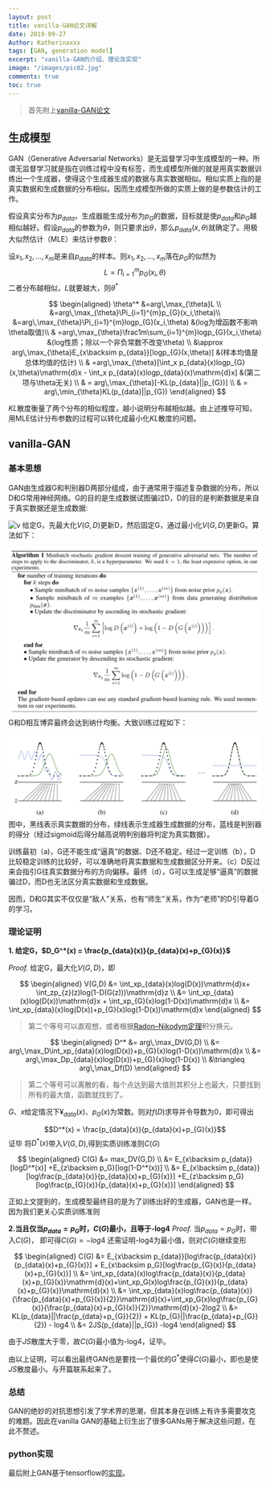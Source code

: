 ```yaml
---
layout: post
title: vanilla-GAN论文详解
date: 2019-09-27
Author: Katherinaxxx
tags: [GAN, generation model]
excerpt: "vanilla-GAN的介绍、理论及实现"
image: "/images/pic02.jpg"
comments: true
toc: true
---
```

<head>
    <script src="https://cdn.mathjax.org/mathjax/latest/MathJax.js?config=TeX-AMS-MML_HTMLorMML" type="text/javascript"></script>
    <script type="text/x-mathjax-config">
        MathJax.Hub.Config({
            tex2jax: {
            skipTags: ['script', 'noscript', 'style', 'textarea', 'pre'],
            inlineMath: [['$','$']]
            }
        });
    </script>
</head>

>首先附上[vanilla-GAN论文](https://arxiv.org/abs/1406.2661 'vanilla-GAN论文')

## 生成模型

GAN（Generative Adversarial Networks）是无监督学习中生成模型的一种。所谓无监督学习就是指在训练过程中没有标签，而生成模型所做的就是用真实数据训练出一个生成器，使得这个生成器生成的数据与真实数据相似。相似实质上指的是真实数据和生成数据的分布相似。因而生成模型所做的实质上做的是参数估计的工作。

假设真实分布为$p_{data}$，生成器能生成分布为$p_{G}$的数据，目标就是使$p_{data}$和$p_{G}$越相似越好。假设$p_{data}$的参数为$\theta$，则只要求出$\theta$，那么$p_{data}(x,\theta)$就确定了。用极大似然估计（MLE）来估计参数$\theta$：

设$x_1,x_2,...,x_m$是来自$p_{data}$的样本。则$x_1,x_2,...,x_m$落在$p_{G}$的似然为
$$L=\Pi_{i=1}^{m}p_{G}(x_i,\theta)$$
二者分布越相似，$L$就要越大，则$\theta^*$

$$
\begin{aligned}
\theta^* &=arg\,\max_{\theta}L  \\
&=arg\,\max_{\theta}\Pi_{i=1}^{m}p_{G}(x_i,\theta)\\
&=arg\,\max_{\theta}\Pi_{i=1}^{m}logp_{G}(x_i,\theta) &(log为增函数不影响\theta取值)\\
& =arg\,\max_{\theta}\frac1m\sum_{i=1}^{m}logp_{G}(x_i,\theta) &(log性质；除以一个非负常数不改变\theta) \\
&\approx arg\,\max_{\theta}E_{x\backsim p_{data}}[logp_{G}(x,\theta)] &(样本均值是总体均值的估计) \\
& =arg\,\max_{\theta}[\int_x p_{data}(x)logp_{G}(x,\theta)\mathrm{d}x - \int_x p_{data}(x)logp_{data}(x)\mathrm{d}x] &(第二项与\theta无关) \\
& = arg\,\max_{\theta}[-KL(p_{data}||p_{G})] \\
& = arg\,\min_{\theta}KL(p_{data}||p_{G})
\end{aligned}
$$

$KL$散度衡量了两个分布的相似程度，越小说明分布越相似越。由上述推导可知，用MLE估计分布参数的过程可以转化成最小化$KL$散度的问题。

## vanilla-GAN
### 基本思想
GAN由生成器G和判别器D两部分组成，由于通常用于描述复杂数据的分布，所以D和G常用神经网络。G的目的是生成数据试图骗过D，D的目的是判断数据是来自于真实数据还是生成数据:

![v](/GAN/v.jpg)
给定G，先最大化$V(G,D)$更新D，然后固定G，通过最小化$V(G,D)$更新G。算法如下：

![algorithm](GAN/algorithm.jpg)
G和D相互博弈最终会达到纳什均衡。大致训练过程如下：

![train](../images/post/GAN/train.jpg)
图中，黑线表示真实数据的分布，绿线表示生成器生成数据的分布，蓝线是判别器的得分（经过sigmoid后得分越高说明判别器将判定为真实数据）。

训练最初（a)，G还不能生成“逼真”的数据、D还不稳定。经过一定训练（b），D比较稳定训练的比较好，可以准确地将真实数据和生成数据区分开来。（c）D反过来会指引G往真实数据分布的方向偏移。最终（d），G可以生成足够“逼真”的数据骗过D，而D也无法区分真实数据和生成数据。

因而，D和G其实不仅仅是“敌人”关系，也有“师生”关系，作为“老师”的D引导着G的学习。

### 理论证明
**1. 给定G，$D_G^*(x) = \frac{p_{data}(x)}{p_{data}(x)+p_{G}(x)}$**

*Proof.* 给定G，最大化$V(G,D)$，即

$$
\begin{aligned}
V(G,D) &= \int_xp_{data}(x)log(D(x))\mathrm{d}x+ \int_zp_{z}(z)log(1-D(G(z)))\mathrm{d}z \\
&= \int_xp_{data}(x)log(D(x))\mathrm{d}x + \int_xp_{G}(x)log(1-D(x))\mathrm{d}x  \\
&= \int_xp_{data}(x)log(D(x))+p_{G}(x)log(1-D(x))\mathrm{d}x  
\end{aligned}
$$

>第二个等号可以直观想，或者根据[Radon–Nikodym定理](https://en.wikipedia.org/wiki/Radon%E2%80%93Nikodym_theorem 'Radon–Nikodym定理')积分换元。

$$
\begin{aligned}
D^* &= arg\,\max_DV(G,D) \\
&= arg\,\max_D\int_xp_{data}(x)log(D(x))+p_{G}(x)log(1-D(x))\mathrm{d}x  \\
&= arg\,\max_Dp_{data}(x)log(D(x))+p_{G}(x)log(1-D(x)) \\
&\triangleq arg\,\max_Df(D)
\end{aligned}
$$
>第二个等号可以离散的看，每个点达到最大值则其积分上也最大，只要找到所有的最大值，函数就找到了。

$G$、$x$给定情况下¥$_{data}(x)$、$p_{G}(x)$为常数。则对$f(D)$求导并令导数为0，即可得出

$$D^*(x) = \frac{p_{data}(x)}{p_{data}(x)+p_{G}(x)}$$
证毕
将$D^*(x)$带入$V(G,D)$,得到实质训练准则$C(G)$

$$
\begin{aligned}
C(G) &= max_DV(G,D) \\
&= E_{x\backsim p_{data}}[logD^*(x)] +E_{z\backsim p_G}[log(1-D^*(x))] \\
&= E_{x\backsim p_{data}}[log\frac{p_{data}(x)}{p_{data}(x)+p_{G}(x)}] +E_{z\backsim p_G}[log\frac{p_{G}(x)}{p_{data}(x)+p_{G}(x)}]
\end{aligned}
$$

正如上文提到的，生成模型最终目的是为了训练出好的生成器，GAN也是一样。因为我们更关心实质训练准则

**2.当且仅当$p_{data}=p_{G}$时，$C(G)$最小，且等于-log4**
*Proof.* 当$p_{data}=p_{G}$时，带入$C(G)$， 即可得$C(G)=-log4$
还需证明-log4为最小值，则对$C(G)$继续变形

$$
\begin{aligned}
C(G) &= E_{x\backsim p_{data}}[log\frac{p_{data}(x)}{p_{data}(x)+p_{G}(x)}] + E_{x\backsim p_G}[log\frac{p_{G}(x)}{p_{data}(x)+p_{G}(x)}]     \\
&= \int_xp_{data}(x)log\frac{p_{data}(x)}{p_{data}(x)+p_{G}(x)}\mathrm{d}(x)+\int_xp_G(x)log\frac{p_{G}(x)}{p_{data}(x)+p_{G}(x)}\mathrm{d}(x) \\
&= \int_xp_{data}(x)log\frac{p_{data}(x)}{\frac{p_{data}(x)+p_{G}(x)}{2}}\mathrm{d}(x)+\int_xp_G(x)log\frac{p_{G}(x)}{\frac{p_{data}(x)+p_{G}(x)}{2}}\mathrm{d}(x)-2log2 \\
&= KL(p_{data}||\frac{p_{data}+p_{G}}{2}) + KL(p_{G}||\frac{p_{data}+p_{G}}{2}) - log4 \\
&= 2JS(p_{data}||p_{G}) -log4
\end{aligned}
$$

由于$JS$散度大于零，故$C(G)$最小值为-log4，证毕。

由以上证明，可以看出最终GAN也是要找一个最优的$G^*$使得$C(G)$最小，即也是使$JS$散度最小。与开篇联系起来了。


### 总结
GAN的绝妙的对抗思想引发了学术界的思潮，但其本身在训练上有许多需要攻克的难题。因此在vanilla GAN的基础上衍生出了很多GANs用于解决这些问题，在此不赘述。

### python实现
最后附上GAN基于tensorflow的[实现](https://github.com/Katherinaxxx/MyML/blob/master/lib/generator/GAN.py '实现')。
